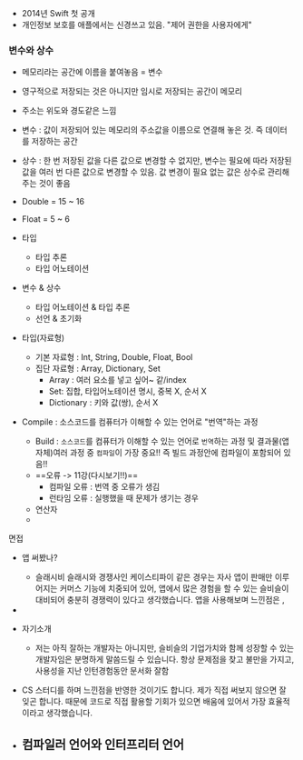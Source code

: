 - 2014년 Swift 첫 공개
- 개인정보 보호를 애플에서는 신경쓰고 있음. "제어 권한을 사용자에게"
### 변수와 상수

- 메모리라는 공간에 이름을 붙여놓음 = 변수
- 영구적으로 저장되는 것은 아니지만 임시로 저장되는 공간이 메모리
- 주소는 위도와 경도같은 느낌
- 변수 : 값이 저장되어 있는 메모리의 주소값을 이름으로 연결해 놓은 것. 즉 데이터를 저장하는 공간
- 상수 : 한 번 저장된 값을 다른 값으로 변경할 수 없지만, 변수는 필요에 따라 저장된 값을 여러 번 다른 값으로 변경할 수 있음. 값 변경이 필요 없는 값은 상수로 관리해주는 것이 좋음
- Double = 15 ~ 16
- Float = 5 ~ 6
- 타입
	- 타입 추론
	- 타입 어노테이션

- 변수 & 상수
	- 타입 어노테이션 & 타입 추론
	- 선언 & 초기화
- 타입(자료형)
	- 기본 자료형 : Int, String, Double, Float, Bool
	- 집단 자료형 : Array, Dictionary, Set
		- Array : 여러 요소를 넣고 싶어~ 같/index
		- Set: 집합, 타입어노테이션 명시, 중복 X, 순서 X
		- Dictionary : 키와 값(쌍), 순서 X

- Compile : 소스코드를 컴퓨터가 이해할 수 있는 언어로 "번역"하는 과정
	- Build : `소스코드`를 컴퓨터가 이해할 수 있는 언어로 `번역`하는 과정 및 결과물(앱 자체)여러 과정 중 `컴파일`이 가장 중요!! 즉 빌드 과정안에 컴파일이 포함되어 있음!! 
	- ==오류 -> 11강(다시보기!!)==
		- 컴파일 오류 : 번역 중 오류가 생김
		- 런타임 오류 : 실행했을 때 문제가 생기는 경우 
	- 연산자
	-




면접
- 앱 써봤나?
	- 슬래시비 슬래시와 경쟁사인 케이스티파이 같은 경우는 자사 앱이 판매만 이루어지는 커머스 기능에 치중되어 있어, 앱에서 많은 경험을 할 수 있는 슬비슬이 대비되어 충분히 경쟁력이 있다고 생각했습니다. 앱을 사용해보며 느낀점은 ,
- 
- 자기소개
	- 저는 아직 잘하는 개발자는 아니지만, 슬비슬의 기업가치와 함께 성장할 수 있는 개발자임은 분명하게 말씀드릴 수 있습니다. 항상 문제점을 찾고 불만을 가지고, 사용성을 지난 인턴경험동안 문서화 잘함

- CS 스터디를 하며 느낀점을 반영한 것이기도 합니다. 제가 직접 써보지 않으면 잘 잊곤 합니다. 때문에 코드로 직접 활용할 기회가 있으면 배움에 있어서 가장 효율적이라고 생각했습니다. 
- 컴파일러 언어와 인터프리터 언어
	- 